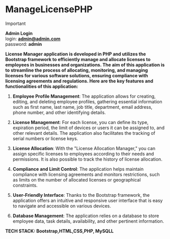 # ManageLicensePHP



> [!IMPORTANT]
> **Admin Login** <br />
>login: **admin@admin.com** <br />
>  password: **admin**
  

**License Manager application is developed in PHP and utilizes the Bootstrap framework to efficiently manage and allocate licenses to employees in businesses and organizations. The aim of this application is to streamline the process of allocating, monitoring, and managing licenses for various software solutions, ensuring compliance with licensing agreements and regulations. Here are the key features and functionalities of this application:**

  1. **Employee Profile Management**: The application allows for creating, editing, and deleting employee profiles, gathering essential information such as first name, last name, job title, department, email address, phone number, and other identifying details.
    
  2. **License Management**: For each license, you can define its type, expiration period, the limit of devices or users it can be assigned to, and other relevant details. The application also facilitates the tracking of serial numbers or license keys.
    
  3. **License Allocation**: With the "License Allocation Manager," you can assign specific licenses to employees according to their needs and permissions. It is also possible to track the history of license allocation.

  4. **Compliance and Limit Control**: The application helps maintain compliance with licensing agreements and monitors restrictions, such as limits on the number of allocated licenses or geographical constraints.
    
  5. **User-Friendly Interface**: Thanks to the Bootstrap framework, the application offers an intuitive and responsive user interface that is easy to navigate and accessible on various devices.
    
   6. **Database Management**: The application relies on a database to store employee data, task details, availability, and other pertinent information.


**TECH STACK: Bootstrap,HTML,CSS,PHP, MySQLL**
